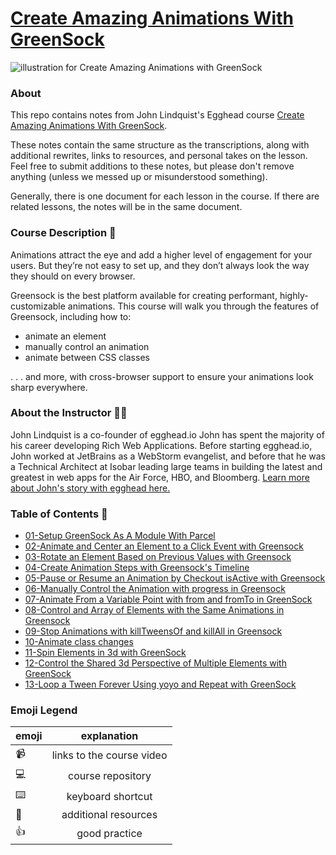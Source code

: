 # [Create Amazing Animations With GreenSock](https://egghead.io/courses/create-amazing-animations-with-greensock)

![illustration for Create Amazing Animations with GreenSock](https://d2eip9sf3oo6c2.cloudfront.net/series/square_covers/000/000/253/full/EGH_GreensockAnimation_Final.png)

### About
This repo contains notes from John Lindquist's Egghead course [Create Amazing Animations With GreenSock](https://egghead.io/courses/create-amazing-animations-with-greensock).

These notes contain the same structure as the transcriptions, along with additional rewrites, links to resources, and personal takes on the lesson. Feel free to submit additions to these notes, but please don't remove anything (unless we messed up or misunderstood something).

Generally, there is one document for each lesson in the course. If there are related lessons, the notes will be in the same document.

### Course Description 💪
Animations attract the eye and add a higher level of engagement for your users. But they’re not easy to set up, and they don’t always look the way they should on every browser.

Greensock is the best platform available for creating performant, highly-customizable animations. This course will walk you through the features of Greensock, including how to:

- animate an element
- manually control an animation
- animate between CSS classes


. . . and more, with cross-browser support to ensure your animations look sharp everywhere.

### About the Instructor 👨‍💻
John Lindquist is a co-founder of egghead.io John has spent the majority of his career developing Rich Web Applications. Before starting egghead.io, John worked at JetBrains as a WebStorm evangelist, and before that he was a Technical Architect at Isobar leading large teams in building the latest and greatest in web apps for the Air Force, HBO, and Bloomberg. [Learn more about John's story with egghead here.](https://howtoegghead.com/instructor/case-studies/john-lindquist/)

### Table of Contents 📜
- [01-Setup GreenSock As A Module With Parcel](01-Setup-GreenSock-as-a-Module-with-Parcel.md)
- [02-Animate and Center an Element to a Click Event with Greensock](02-Animate-and-Center-an-Element-to-a-Click-Event-with-Greensock.md)
- [03-Rotate an Element Based on Previous Values with Greensock](03-Rotate-an-Element-Based-on-Previous-Values-with-Greensock.md)
- [04-Create Animation Steps with Greensock's Timeline](04-Create-Animation-Steps-with-Greensocks-Timeline.md)
- [05-Pause or Resume an Animation by Checkout isActive with Greensock](05-Pause-or-Resume-an-Animation-by-Checkout-isActive-with-Greensock.md)
- [06-Manually Control the Animation with progress in Greensock](06-Manually-Control-the-Animation-with-progress-in-Greensock.md)
- [07-Animate From a Variable Point with from and fromTo in GreenSock](07-Animate-From-a-Variable-Point-with-from-and-fromTo-in-Greensock.md)
- [08-Control and Array of Elements with the Same Animations in Greensock](08-Control-an-Array-of-Elements-with-the-Same-Animation-in-Greensock.md)
- [09-Stop Animations with killTweensOf and killAll in Greensock](09-Stop-Animations-with-killTweensOf-and-killAll-in-Greensock.md)
- [10-Animate class changes](10-Animate-Between-CSS-Classes-with-GreenSock.md)
- [11-Spin Elements in 3d with GreenSock](11-Spin-Elements-in-3d-with-GreenSock.md)
- [12-Control the Shared 3d Perspective of Multiple Elements with GreenSock](12-Control-the-Shared-3d-Perspective-of-Multiple-Elements-with-GreenSock.md)
- [13-Loop a Tween Forever Using yoyo and Repeat with GreenSock](13-Loop-a-Tween-Forever-Using-Yoyo-and-Repeat-with-GreenSock.md)

### Emoji Legend

| emoji| explanation              |
| -----|:------------------------:|
| 📹   | links to the course video|
| 💻   | course repository        |
| ⌨️    | keyboard shortcut        |
| 🤔   | additional resources     |
| 👍   | good practice            |